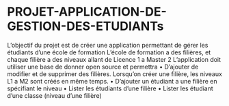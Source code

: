 # PROJET-APPLICATION-DE-GESTION-DES-ETUDIANTs
L’objectif du projet est de créer une application permettant de gérer les étudiants d’une école de formation
L’école de formation a des filières, et chaque filière a des niveaux allant de Licence 1 a Master 2
L’application doit utiliser une base de donner open source et permettra
• D’ajouter de modifier et de supprimer des filières. Lorsqu’on créer une filière, les niveaux L1 a M2 sont créés en même temps.
• D’ajouter un étudiant a une filière en spécifiant le niveau
• Lister les étudiants d’une filière
• Lister les étudiant d’une classe (niveau d’une filière)

